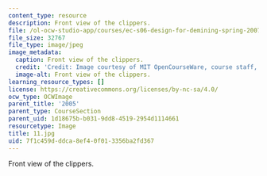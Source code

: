 ```yaml
---
content_type: resource
description: Front view of the clippers.
file: /ol-ocw-studio-app/courses/ec-s06-design-for-demining-spring-2007/7f1c459dddca8ef40f013356ba2fd367_11.jpg
file_size: 32767
file_type: image/jpeg
image_metadata:
  caption: Front view of the clippers.
  credit: 'Credit: Image courtesy of MIT OpenCourseWare, course staff, and students.'
  image-alt: Front view of the clippers.
learning_resource_types: []
license: https://creativecommons.org/licenses/by-nc-sa/4.0/
ocw_type: OCWImage
parent_title: '2005'
parent_type: CourseSection
parent_uid: 1d18675b-b031-9dd8-4519-2954d1114661
resourcetype: Image
title: 11.jpg
uid: 7f1c459d-ddca-8ef4-0f01-3356ba2fd367
---
```

Front view of the clippers.
